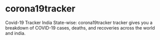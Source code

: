 # corona19tracker
Covid-19 Tracker India State-wise: corona19tracker tracker gives you a breakdown of COVID-19 cases, deaths, and recoveries across the world and india.
